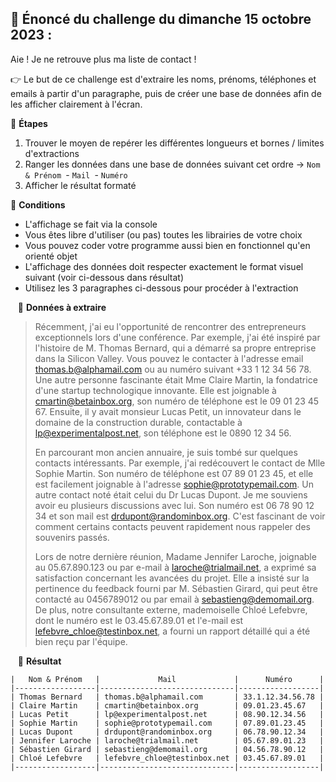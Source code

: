 ## 🔶 Énoncé du challenge du dimanche 15 octobre 2023 :
Aie ! Je ne retrouve plus ma liste de contact !

👉 Le but de ce challenge est d'extraire les noms, prénoms, téléphones et emails à partir d'un paragraphe, puis de créer une base de données afin de les afficher clairement à l'écran.

🔹 **Étapes**
1. Trouver le moyen de repérer les différentes longueurs et bornes / limites d'extractions
2. Ranger les données dans une base de données suivant cet ordre -> `Nom & Prénom `- `Mail `- `Numéro`
3. Afficher le résultat formaté

🔹 **Conditions**
- L'affichage se fait via la console
- Vous êtes libre d'utiliser (ou pas) toutes les librairies de votre choix
- Vous pouvez coder votre programme aussi bien en fonctionnel qu'en orienté objet
- L'affichage des données doit respecter exactement le format visuel suivant (voir ci-dessous dans résultat)
- Utilisez les 3 paragraphes ci-dessous pour procéder à l'extraction

‎‎ ‎ ‎
🔹 **Données à extraire**
> Récemment, j'ai eu l'opportunité de rencontrer des entrepreneurs exceptionnels lors d'une conférence. Par exemple, j'ai été inspiré par l'histoire de M. Thomas Bernard, qui a démarré sa propre entreprise dans la Silicon Valley. Vous pouvez le contacter à l'adresse email thomas.b@alphamail.com ou au numéro suivant +33 1 12 34 56 78. Une autre personne fascinante était Mme Claire Martin, la fondatrice d'une startup technologique innovante. Elle est joignable à cmartin@betainbox.org, son numéro de téléphone est le 09 01 23 45 67. Ensuite, il y avait monsieur Lucas Petit, un innovateur dans le domaine de la construction durable, contactable à lp@experimentalpost.net, son téléphone est le 0890 12 34 56.
> 
> En parcourant mon ancien annuaire, je suis tombé sur quelques contacts intéressants. Par exemple, j'ai redécouvert le contact de Mlle Sophie Martin. Son numéro de téléphone est 07 89 01 23 45, et elle est facilement joignable à l'adresse sophie@prototypemail.com. Un autre contact noté était celui du Dr Lucas Dupont. Je me souviens avoir eu plusieurs discussions avec lui. Son numéro est 06 78 90 12 34 et son mail est drdupont@randominbox.org. C'est fascinant de voir comment certains contacts peuvent rapidement nous rappeler des souvenirs passés.
> 
> Lors de notre dernière réunion, Madame Jennifer Laroche, joignable au 05.67.890.123 ou par e-mail à laroche@trialmail.net, a exprimé sa satisfaction concernant les avancées du projet. Elle a insisté sur la pertinence du feedback fourni par M. Sébastien Girard, qui peut être contacté au 0456789012 ou par email à sebastieng@demomail.org. De plus, notre consultante externe, mademoiselle Chloé Lefebvre, dont le numéro est le 03.45.67.89.01 et l'e-mail est lefebvre_chloe@testinbox.net, a fourni un rapport détaillé qui a été bien reçu par l'équipe.

‎‎ ‎ ‎
🔹 **Résultat**
```
|   Nom & Prénom   |             Mail             |      Numéro      |
|------------------|------------------------------|------------------|
| Thomas Bernard   | thomas.b@alphamail.com       | 33.1.12.34.56.78 |
| Claire Martin    | cmartin@betainbox.org        | 09.01.23.45.67   |
| Lucas Petit      | lp@experimentalpost.net      | 08.90.12.34.56   |
| Sophie Martin    | sophie@prototypemail.com     | 07.89.01.23.45   |
| Lucas Dupont     | drdupont@randominbox.org     | 06.78.90.12.34   |
| Jennifer Laroche | laroche@trialmail.net        | 05.67.89.01.23   |
| Sébastien Girard | sebastieng@demomail.org      | 04.56.78.90.12   |
| Chloé Lefebvre   | lefebvre_chloe@testinbox.net | 03.45.67.89.01   |
|------------------|------------------------------|------------------|
```